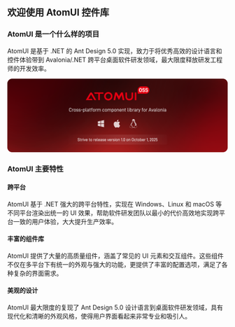 ## 欢迎使用 AtomUI 控件库

### AtomUI 是一个什么样的项目

AtomUI 是基于 .NET 的 Ant Design 5.0 实现，致力于将优秀高效的设计语言和控件体验带到 Avalonia/.NET 跨平台桌面软件研发领域，最大限度释放研发工程师的开发效率。

![AtomUIOSSBanner](./images/AtomUIOSS.png)

### AtomUI 主要特性
#### 跨平台
AtomUI 基于 .NET 强大的跨平台特性，实现在 Windows、Linux 和 macOS 等不同平台渲染出统一的 UI 效果，帮助软件研发团队以最小的代价高效地实现跨平台一致的用户体验，大大提升生产效率。

#### 丰富的组件库
AtomUI 提供了大量的高质量组件，涵盖了常见的 UI 元素和交互组件。这些组件不仅在多平台下有统一的外观与强大的功能，更提供了丰富的配置选项，满足了各种复杂的界面需求。

#### 美观的设计
AtomUI 最大限度的复现了 Ant Design 5.0 设计语言到桌面软件研发领域，具有现代化和清晰的外观风格，使得用户界面看起来非常专业和吸引人。
